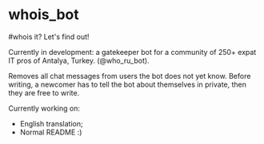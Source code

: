 # whois_bot
#whois it? Let's find out!

Currently in development: a gatekeeper bot for a community of 250+ expat IT pros of Antalya, Turkey. (@who_ru_bot).

Removes all chat messages from users the bot does not yet know. Before writing, a newcomer has to tell the bot about themselves in private, then they are free to write.

Currently working on:

- English translation;
- Normal README :)
